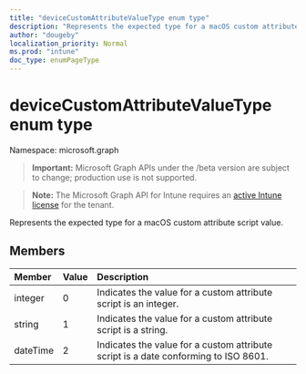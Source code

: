 ```yaml
---
title: "deviceCustomAttributeValueType enum type"
description: "Represents the expected type for a macOS custom attribute script value."
author: "dougeby"
localization_priority: Normal
ms.prod: "intune"
doc_type: enumPageType
---
```


# deviceCustomAttributeValueType enum type

Namespace: microsoft.graph

> **Important:** Microsoft Graph APIs under the /beta version are subject to change; production use is not supported.

> **Note:** The Microsoft Graph API for Intune requires an [active Intune license](https://go.microsoft.com/fwlink/?linkid=839381) for the tenant.

Represents the expected type for a macOS custom attribute script value.

## Members
|Member|Value|Description|
|:---|:---|:---|
|integer|0|Indicates the value for a custom attribute script is an integer.|
|string|1|Indicates the value for a custom attribute script is a string.|
|dateTime|2|Indicates the value for a custom attribute script is a date conforming to ISO 8601.|




